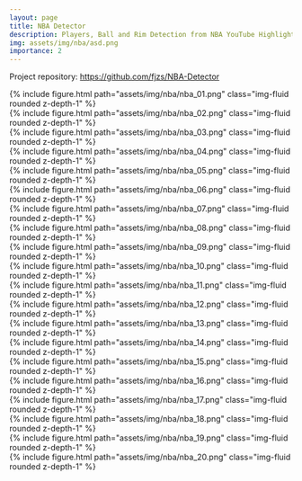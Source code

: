 ```yaml
---
layout: page
title: NBA Detector
description: Players, Ball and Rim Detection from NBA YouTube Highlight Scrapped Videos
img: assets/img/nba/asd.png
importance: 2
---
```


Project repository: <https://github.com/fjzs/NBA-Detector>


<div class="row"><div class="col-sm mt-3 mt-md-0">
    {% include figure.html path="assets/img/nba/nba_01.png" class="img-fluid rounded z-depth-1" %}
</div></div>
<div class="row"><div class="col-sm mt-3 mt-md-0">
    {% include figure.html path="assets/img/nba/nba_02.png" class="img-fluid rounded z-depth-1" %}
</div></div>
<div class="row"><div class="col-sm mt-3 mt-md-0">
    {% include figure.html path="assets/img/nba/nba_03.png" class="img-fluid rounded z-depth-1" %}
</div></div>
<div class="row"><div class="col-sm mt-3 mt-md-0">
    {% include figure.html path="assets/img/nba/nba_04.png" class="img-fluid rounded z-depth-1" %}
</div></div>
<div class="row"><div class="col-sm mt-3 mt-md-0">
    {% include figure.html path="assets/img/nba/nba_05.png" class="img-fluid rounded z-depth-1" %}
</div></div>
<div class="row"><div class="col-sm mt-3 mt-md-0">
    {% include figure.html path="assets/img/nba/nba_06.png" class="img-fluid rounded z-depth-1" %}
</div></div>
<div class="row"><div class="col-sm mt-3 mt-md-0">
    {% include figure.html path="assets/img/nba/nba_07.png" class="img-fluid rounded z-depth-1" %}
</div></div>
<div class="row"><div class="col-sm mt-3 mt-md-0">
    {% include figure.html path="assets/img/nba/nba_08.png" class="img-fluid rounded z-depth-1" %}
</div></div>
<div class="row"><div class="col-sm mt-3 mt-md-0">
    {% include figure.html path="assets/img/nba/nba_09.png" class="img-fluid rounded z-depth-1" %}
</div></div>
<div class="row"><div class="col-sm mt-3 mt-md-0">
    {% include figure.html path="assets/img/nba/nba_10.png" class="img-fluid rounded z-depth-1" %}
</div></div>
<div class="row"><div class="col-sm mt-3 mt-md-0">
    {% include figure.html path="assets/img/nba/nba_11.png" class="img-fluid rounded z-depth-1" %}
</div></div>
<div class="row"><div class="col-sm mt-3 mt-md-0">
    {% include figure.html path="assets/img/nba/nba_12.png" class="img-fluid rounded z-depth-1" %}
</div></div>
<div class="row"><div class="col-sm mt-3 mt-md-0">
    {% include figure.html path="assets/img/nba/nba_13.png" class="img-fluid rounded z-depth-1" %}
</div></div>
<div class="row"><div class="col-sm mt-3 mt-md-0">
    {% include figure.html path="assets/img/nba/nba_14.png" class="img-fluid rounded z-depth-1" %}
</div></div>
<div class="row"><div class="col-sm mt-3 mt-md-0">
    {% include figure.html path="assets/img/nba/nba_15.png" class="img-fluid rounded z-depth-1" %}
</div></div>
<div class="row"><div class="col-sm mt-3 mt-md-0">
    {% include figure.html path="assets/img/nba/nba_16.png" class="img-fluid rounded z-depth-1" %}
</div></div>
<div class="row"><div class="col-sm mt-3 mt-md-0">
    {% include figure.html path="assets/img/nba/nba_17.png" class="img-fluid rounded z-depth-1" %}
</div></div>
<div class="row"><div class="col-sm mt-3 mt-md-0">
    {% include figure.html path="assets/img/nba/nba_18.png" class="img-fluid rounded z-depth-1" %}
</div></div>
<div class="row"><div class="col-sm mt-3 mt-md-0">
    {% include figure.html path="assets/img/nba/nba_19.png" class="img-fluid rounded z-depth-1" %}
</div></div>
<div class="row"><div class="col-sm mt-3 mt-md-0">
    {% include figure.html path="assets/img/nba/nba_20.png" class="img-fluid rounded z-depth-1" %}
</div></div>
